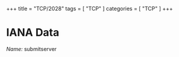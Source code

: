 +++
title = "TCP/2028"
tags = [ "TCP" ]
categories = [ "TCP" ]
+++

# IANA Data

_Name:_ submitserver

